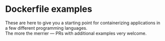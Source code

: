# Dockerfile examples

These are here to give you a starting point for containerizing applications in a few different programming languages.  
The more the merrier — PRs with additional examples very welcome.
